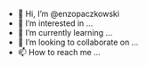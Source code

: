 - 👋 Hi, I’m @enzopaczkowski
- 👀 I’m interested in ...
- 🌱 I’m currently learning ...
- 💞️ I’m looking to collaborate on ...
- 📫 How to reach me ...

<!---
enzopaczkowski/enzopaczkowski is a ✨ special ✨ repository because its `README.md` (this file) appears on your GitHub profile.
You can click the Preview link to take a look at your changes.
--->
